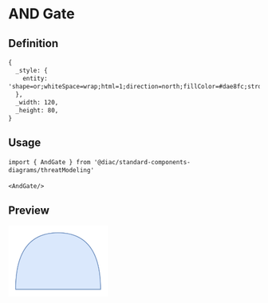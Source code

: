 # AND Gate

## Definition

```
{
  _style: { 
    entity: 'shape=or;whiteSpace=wrap;html=1;direction=north;fillColor=#dae8fc;strokeColor=#6c8ebf;',
  },
  _width: 120,
  _height: 80,
}
```

## Usage

```
import { AndGate } from '@diac/standard-components-diagrams/threatModeling'

<AndGate/>
```

## Preview

<img src="./and-gate.png" width="200"/>
